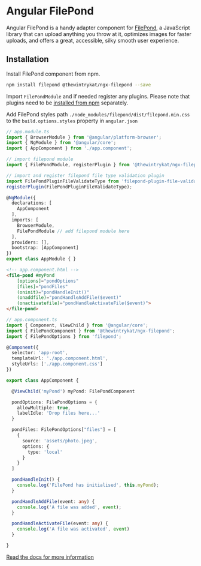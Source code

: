 # Angular FilePond

Angular FilePond is a handy adapter component for [FilePond](https://github.com/pqina/filepond), a JavaScript library that can upload anything you throw at it, optimizes images for faster uploads, and offers a great, accessible, silky smooth user experience.

## Installation

Install FilePond component from npm.

```bash
npm install filepond @thewintrykat/ngx-filepond --save
```

Import `FilePondModule` and if needed register any plugins. Please note that plugins need to be [installed from npm](https://pqina.nl/filepond/docs/patterns/plugins/introduction/#installing-plugins) separately.

Add FilePond styles path `./node_modules/filepond/dist/filepond.min.css` to the `build.options.styles` property in `angular.json`

```ts
// app.module.ts
import { BrowserModule } from '@angular/platform-browser';
import { NgModule } from '@angular/core';
import { AppComponent } from './app.component';

// import filepond module
import { FilePondModule, registerPlugin } from '@thewintrykat/ngx-filepond';

// import and register filepond file type validation plugin
import FilePondPluginFileValidateType from 'filepond-plugin-file-validate-type';
registerPlugin(FilePondPluginFileValidateType);

@NgModule({
  declarations: [
    AppComponent
  ],
  imports: [
    BrowserModule,
    FilePondModule // add filepond module here
  ],
  providers: [],
  bootstrap: [AppComponent]
})
export class AppModule { }
```

```html
<!-- app.component.html -->
<file-pond #myPond 
    [options]="pondOptions" 
    [files]="pondFiles"
    (oninit)="pondHandleInit()"
    (onaddfile)="pondHandleAddFile($event)"
    (onactivatefile)="pondHandleActivateFile($event)">
</file-pond>
```

```ts
// app.component.ts
import { Component, ViewChild } from '@angular/core';
import { FilePondComponent } from '@thewintrykat/ngx-filepond';
import { FilePondOptions } from 'filepond';

@Component({
  selector: 'app-root',
  templateUrl: './app.component.html',
  styleUrls: ['./app.component.css']
})

export class AppComponent {

  @ViewChild('myPond') myPond: FilePondComponent

  pondOptions: FilePondOptions = {
    allowMultiple: true,
    labelIdle: 'Drop files here...'
  }

  pondFiles: FilePondOptions["files"] = [
    {
      source: 'assets/photo.jpeg',
      options: {
        type: 'local'
      }
    }
  ]

  pondHandleInit() {
    console.log('FilePond has initialised', this.myPond);
  }

  pondHandleAddFile(event: any) {
    console.log('A file was added', event);
  }

  pondHandleActivateFile(event: any) {
    console.log('A file was activated', event)
  }

}

```

[Read the docs for more information](https://pqina.nl/filepond/docs/patterns/frameworks/angular/)
